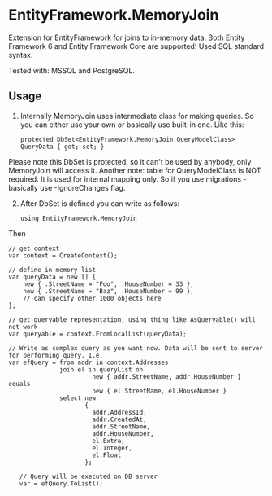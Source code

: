 # EntityFramework.MemoryJoin
Extension for EntityFramework for joins to in-memory data. Both Entity Framework 6 and Entity Framework Core are supported!
Used SQL standard syntax. 

Tested with: MSSQL and PostgreSQL.

## Usage

1. Internally MemoryJoin uses intermediate class for making queries. So you can either use your own or basically use built-in one. Like this:

    ```protected DbSet<EntityFramework.MemoryJoin.QueryModelClass> QueryData { get; set; }```
    
  Please note this DbSet is protected, so it can't be used by anybody, only MemoryJoin will access it.
  Another note: table for QueryModelClass is NOT required. It is used for internal mapping only. So if you use migrations - basically use -IgnoreChanges flag.
  
  
  
2. After DbSet is defined you can write as follows:
  
    ```using EntityFramework.MemoryJoin```
    
  Then
  
    // get context
    var context = CreateContext();
    
    // define in-memory list
    var queryData = new [] {
        new { .StreetName = "Foo", .HouseNumber = 33 },
        new { .StreetName = "Baz", .HouseNumber = 99 },
        // can specify other 1000 objects here
    };
    
    // get queryable representation, using thing like AsQueryable() will not work
    var queryable = context.FromLocalList(queryData);
    
    // Write as complex query as you want now. Data will be sent to server for performing query. I.e.
    var efQuery = from addr in context.Addresses
                  join el in queryList on
                           new { addr.StreetName, addr.HouseNumber } equals
                           new { el.StreetName, el.HouseNumber }
                  select new
                         {
                           addr.AddressId,
                           addr.CreatedAt,
                           addr.StreetName,
                           addr.HouseNumber,
                           el.Extra,
                           el.Integer,
                           el.Float
                         };
       
       // Query will be executed on DB server
       var = efQuery.ToList();
